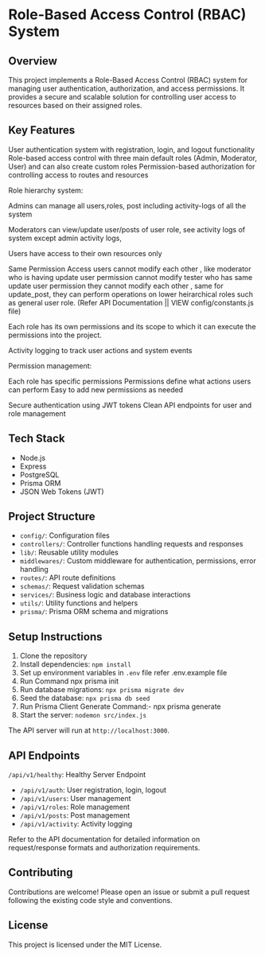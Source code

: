 # Role-Based Access Control (RBAC) System

## Overview

This project implements a Role-Based Access Control (RBAC) system for managing user authentication, authorization, and access permissions. It provides a secure and scalable solution for controlling user access to resources based on their assigned roles.

## Key Features

User authentication system with registration, login, and logout functionality
Role-based access control with three main default roles (Admin, Moderator, User) and can also create custom roles
Permission-based authorization for controlling access to routes and resources

Role hierarchy system:

Admins can manage all users,roles, post including activity-logs of all the system

Moderators can view/update user/posts of user role, see activity logs of system except admin activity logs,

Users have access to their own resources only

Same Permission Access users cannot modify each other , like moderator who is having update user permission cannot modify tester who has same update user permission they cannot modify each other , same for update_post, they can perform operations on lower heirarchical roles such as general user role. (Refer API Documentation || VIEW config/constants.js file)

Each role has its own permissions and its scope to which it can execute the permissions into the project.

Activity logging to track user actions and system events

Permission management:

Each role has specific permissions
Permissions define what actions users can perform
Easy to add new permissions as needed

Secure authentication using JWT tokens
Clean API endpoints for user and role management

## Tech Stack

- Node.js
- Express
- PostgreSQL
- Prisma ORM
- JSON Web Tokens (JWT)

## Project Structure

- `config/`: Configuration files
- `controllers/`: Controller functions handling requests and responses
- `lib/`: Reusable utility modules
- `middlewares/`: Custom middleware for authentication, permissions, error handling
- `routes/`: API route definitions
- `schemas/`: Request validation schemas
- `services/`: Business logic and database interactions
- `utils/`: Utility functions and helpers
- `prisma/`: Prisma ORM schema and migrations

## Setup Instructions

1. Clone the repository
2. Install dependencies: `npm install`
3. Set up environment variables in `.env` file refer .env.example file
4. Run Command npx prisma init
5. Run database migrations: `npx prisma migrate dev`
6. Seed the database: `npx prisma db seed`
7. Run Prisma Client Generate Command:- npx prisma generate
8. Start the server: `nodemon src/index.js`

The API server will run at `http://localhost:3000`.

## API Endpoints

`/api/v1/healthy`: Healthy Server Endpoint

- `/api/v1/auth`: User registration, login, logout
- `/api/v1/users`: User management
- `/api/v1/roles`: Role management
- `/api/v1/posts`: Post management
- `/api/v1/activity`: Activity logging

Refer to the API documentation for detailed information on request/response formats and authorization requirements.

## Contributing

Contributions are welcome! Please open an issue or submit a pull request following the existing code style and conventions.

## License

This project is licensed under the MIT License.
